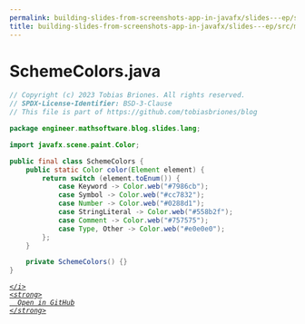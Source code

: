 ```yaml
---
permalink: building-slides-from-screenshots-app-in-javafx/slides---ep/src/main/java/engineer/mathsoftware/blog/slides/lang/SchemeColors.java.html
title: building-slides-from-screenshots-app-in-javafx/slides---ep/src/main/java/engineer/mathsoftware/blog/slides/lang/SchemeColors.java
---
```


# SchemeColors.java
```java
// Copyright (c) 2023 Tobias Briones. All rights reserved.
// SPDX-License-Identifier: BSD-3-Clause
// This file is part of https://github.com/tobiasbriones/blog

package engineer.mathsoftware.blog.slides.lang;

import javafx.scene.paint.Color;

public final class SchemeColors {
    public static Color color(Element element) {
        return switch (element.toEnum()) {
            case Keyword -> Color.web("#7986cb");
            case Symbol -> Color.web("#cc7832");
            case Number -> Color.web("#0288d1");
            case StringLiteral -> Color.web("#558b2f");
            case Comment -> Color.web("#757575");
            case Type, Other -> Color.web("#e0e0e0");
        };
    }

    private SchemeColors() {}
}

```
<div class="social open-gh-btn my-4">
  <a class="btn btn-github" href="https://github.com/tobiasbriones/blog/tree/main/swe/dev/java/javafx/drawing/productivity/building-slides-from-screenshots-app-in-javafx/slides---ep/src/main/java/engineer/mathsoftware/blog/slides/lang/SchemeColors.java" target="_blank">
    <i class="fab fa-github">
      
    </i>
    <strong>
      Open in GitHub
    </strong>
  </a>
</div>